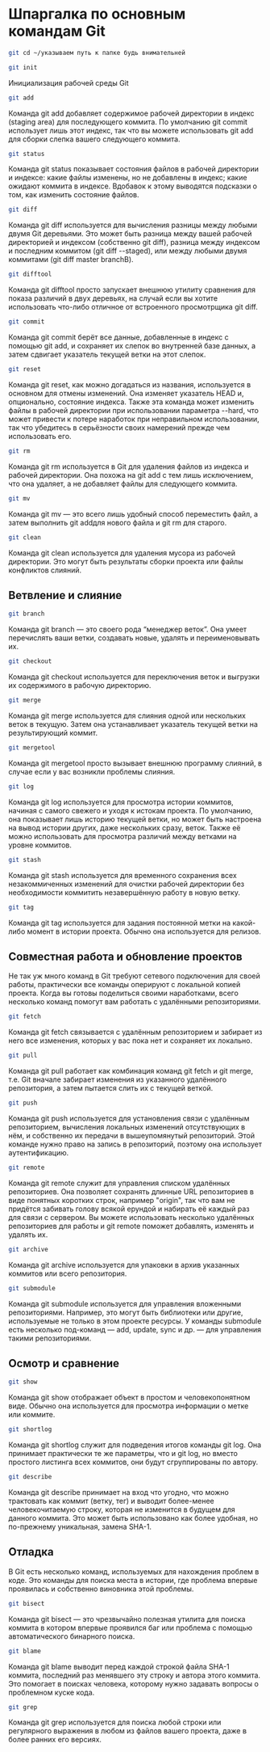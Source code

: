 # Шпаргалка по основным командам Git
``` sh
git cd ~/указываем путь к папке будь внимательней
```

``` sh
git init
```
Инициализация рабочей среды Git
``` sh 
git add
```
Команда git add добавляет содержимое рабочей директории в индекс (staging area) для последующего коммита. По умолчанию git commit использует лишь этот индекс, так что вы можете использовать git add для сборки слепка вашего следующего коммита.
 
``` sh
git status
```
Команда git status показывает состояния файлов в рабочей директории и индексе: какие файлы изменены, но не добавлены в индекс; какие ожидают коммита в индексе. Вдобавок к этому выводятся подсказки о том, как изменить состояние файлов.

``` sh
git diff
```
Команда git diff используется для вычисления разницы между любыми двумя Git деревьями. Это может быть разница между вашей рабочей директорией и индексом (собственно git diff), разница между индексом и последним коммитом (git diff --staged), или между любыми двумя коммитами (git diff master branchB).

``` sh
git difftool
```
Команда git difftool просто запускает внешнюю утилиту сравнения для показа различий в двух деревьях, на случай если вы хотите использовать что-либо отличное от встроенного просмотрщика git diff.

``` sh
git commit
```
Команда git commit берёт все данные, добавленные в индекс с помощью git add, и сохраняет их слепок во внутренней базе данных, а затем сдвигает указатель текущей ветки на этот слепок.

``` sh
git reset
```
Команда git reset, как можно догадаться из названия, используется в основном для отмены изменений. Она изменяет указатель HEAD и, опционально, состояние индекса. Также эта команда может изменить файлы в рабочей директории при использовании параметра --hard, что может привести к потере наработок при неправильном использовании, так что убедитесь в серьёзности своих намерений прежде чем использовать его.

``` sh
git rm
```
Команда git rm используется в Git для удаления файлов из индекса и рабочей директории. Она похожа на git add с тем лишь исключением, что она удаляет, а не добавляет файлы для следующего коммита.

``` sh
git mv
```
Команда git mv — это всего лишь удобный способ переместить файл, а затем выполнить git addдля нового файла и git rm для старого.

``` sh
git clean
```
Команда git clean используется для удаления мусора из рабочей директории. Это могут быть результаты сборки проекта или файлы конфликтов слияний.

## Ветвление и слияние

``` sh
git branch
```
Команда git branch — это своего рода “менеджер веток”. Она умеет перечислять ваши ветки, создавать новые, удалять и переименовывать их.
``` sh
git checkout
```
Команда git checkout используется для переключения веток и выгрузки их содержимого в рабочую директорию.
``` sh
git merge
```
Команда git merge используется для слияния одной или нескольких веток в текущую. Затем она устанавливает указатель текущей ветки на результирующий коммит.
``` sh
git mergetool
```
Команда git mergetool просто вызывает внешнюю программу слияний, в случае если у вас возникли проблемы слияния.
```sh
git log
```
Команда git log используется для просмотра истории коммитов, начиная с самого свежего и уходя к истокам проекта. По умолчанию, она показывает лишь историю текущей ветки, но может быть настроена на вывод истории других, даже нескольких сразу, веток. Также её можно использовать для просмотра различий между ветками на уровне коммитов.
``` sh
git stash
```
Команда git stash используется для временного сохранения всех незакоммиченных изменений для очистки рабочей директории без необходимости коммитить незавершённую работу в новую ветку.
``` sh
git tag
```
Команда git tag используется для задания постоянной метки на какой-либо момент в истории проекта. Обычно она используется для релизов.

## Совместная работа и обновление проектов

Не так уж много команд в Git требуют сетевого подключения для своей работы, практически все команды оперируют с локальной копией проекта. Когда вы готовы поделиться своими наработками, всего несколько команд помогут вам работать с удалёнными репозиториями.
``` sh
git fetch
```
Команда git fetch связывается с удалённым репозиторием и забирает из него все изменения, которых у вас пока нет и сохраняет их локально.
``` sh
git pull
```
Команда git pull работает как комбинация команд git fetch и git merge, т.е. Git вначале забирает изменения из указанного удалённого репозитория, а затем пытается слить их с текущей веткой.
``` sh
git push
```
Команда git push используется для установления связи с удалённым репозиторием, вычисления локальных изменений отсутствующих в нём, и собственно их передачи в вышеупомянутый репозиторий. Этой команде нужно право на запись в репозиторий, поэтому она использует аутентификацию.
``` sh
git remote
```
Команда git remote служит для управления списком удалённых репозиториев. Она позволяет сохранять длинные URL репозиториев в виде понятных коротких строк, например "origin", так что вам не придётся забивать голову всякой ерундой и набирать её каждый раз для связи с сервером. Вы можете использовать несколько удалённых репозиториев для работы и git remote поможет добавлять, изменять и удалять их.
``` sh
git archive
```
Команда git archive используется для упаковки в архив указанных коммитов или всего репозитория.
``` sh
git submodule
```
Команда git submodule используется для управления вложенными репозиториями. Например, это могут быть библиотеки или другие, используемые не только в этом проекте ресурсы. У команды submodule есть несколько под-команд — add, update, sync и др. — для управления такими репозиториями.

## Осмотр и сравнение  
``` sh
git show
```
Команда git show отображает объект в простом и человекопонятном виде. Обычно она используется для просмотра информации о метке или коммите.
``` sh
git shortlog
```
Команда git shortlog служит для подведения итогов команды git log. Она принимает практически те же параметры, что и git log, но вместо простого листинга всех коммитов, они будут сгруппированы по автору.
``` sh
git describe
```
Команда git describe принимает на вход что угодно, что можно трактовать как коммит (ветку, тег) и выводит более-менее человекочитаемую строку, которая не изменится в будущем для данного коммита. Это может быть использовано как более удобная, но по-прежнему уникальная, замена SHA-1.   

## Отладка  

В Git есть несколько команд, используемых для нахождения проблем в коде. Это команды для поиска места в истории, где проблема впервые проявилась и собственно виновника этой проблемы.
``` sh
git bisect
```
Команда git bisect — это чрезвычайно полезная утилита для поиска коммита в котором впервые проявился баг или проблема с помощью автоматического бинарного поиска.
``` sh
git blame
```
Команда git blame выводит перед каждой строкой файла SHA-1 коммита, последний раз менявшего эту строку и автора этого коммита. Это помогает в поисках человека, которому нужно задавать вопросы о проблемном куске кода.
``` sh
git grep
```
Команда git grep используется для поиска любой строки или регулярного выражения в любом из файлов вашего проекта, даже в более ранних его версиях.
